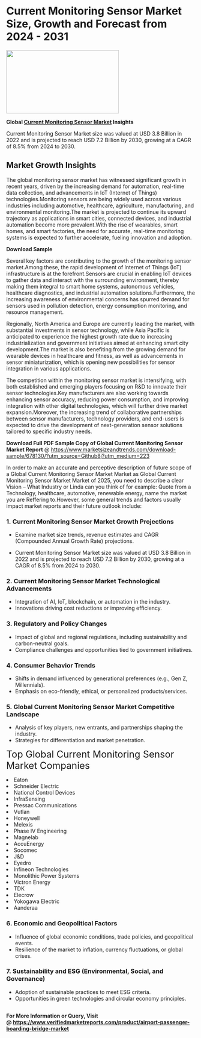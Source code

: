 <H1>Current Monitoring Sensor Market Size, Growth and Forecast from 2024 - 2031</H1><img class="aligncenter size-medium wp-image-584254" src="https://thirdeyenews.in/wp-content/uploads/2024/09/Global-Market-Research-300x168.jpeg" alt="" width="300" height="168" /><p><strong>Global&nbsp;<a href="https://www.marketsizeandtrends.com/download-sample/678130/?utm_source=Github8j?utm_medium=223">Current Monitoring Sensor Market</a> Insights</strong></p><p>Current Monitoring Sensor Market size was valued at USD 3.8 Billion in 2022 and is projected to reach USD 7.2 Billion by 2030, growing at a CAGR of 8.5% from 2024 to 2030.</p><p><h2>Market Growth Insights</h2> <p>The global monitoring sensor market has witnessed significant growth in recent years, driven by the increasing demand for automation, real-time data collection, and advancements in IoT (Internet of Things) technologies.Monitoring sensors are being widely used across various industries including automotive, healthcare, agriculture, manufacturing, and environmental monitoring.The market is projected to continue its upward trajectory as applications in smart cities, connected devices, and industrial automation become more prevalent.With the rise of wearables, smart homes, and smart factories, the need for accurate, real-time monitoring systems is expected to further accelerate, fueling innovation and adoption.</p> <p><strong>Download Sample</strong></p> <p>Several key factors are contributing to the growth of the monitoring sensor market.Among these, the rapid development of Internet of Things (IoT) infrastructure is at the forefront.Sensors are crucial in enabling IoT devices to gather data and interact with the surrounding environment, thereby making them integral to smart home systems, autonomous vehicles, healthcare diagnostics, and industrial automation solutions.Furthermore, the increasing awareness of environmental concerns has spurred demand for sensors used in pollution detection, energy consumption monitoring, and resource management.</p> <p>Regionally, North America and Europe are currently leading the market, with substantial investments in sensor technology, while Asia Pacific is anticipated to experience the highest growth rate due to increasing industrialization and government initiatives aimed at enhancing smart city development.The market is also benefiting from the growing demand for wearable devices in healthcare and fitness, as well as advancements in sensor miniaturization, which is opening new possibilities for sensor integration in various applications.</p> <p>The competition within the monitoring sensor market is intensifying, with both established and emerging players focusing on R&D to innovate their sensor technologies.Key manufacturers are also working towards enhancing sensor accuracy, reducing power consumption, and improving integration with other digital technologies, which will further drive market expansion.Moreover, the increasing trend of collaborative partnerships between sensor manufacturers, technology providers, and end-users is expected to drive the development of next-generation sensor solutions tailored to specific industry needs.</p> <p><span class=""><strong>Download Full PDF Sample Copy of Global Current Monitoring Sensor Market Report</strong> @ <a href="https://www.marketsizeandtrends.com/download-sample/678130/?utm_source=Github8j?utm_medium=223" target="_blank">https://www.marketsizeandtrends.com/download-sample/678130/?utm_source=Github8j?utm_medium=223</a></span></p><p>In order to make an accurate and perceptive description of future scope of a Global&nbsp;Current Monitoring Sensor Market Market as Global&nbsp;Current Monitoring Sensor Market Market of 2025, you need to describe a clear Vision &ndash; What Industry or Linda can you think of for example: Quote from a Technology, healthcare, automotive, renewable energy, name the market you are Reffering to.However, some general trends and factors usually impact market reports and their future outlook include:</p><h3>1.&nbsp;<strong>Current Monitoring Sensor Market Growth Projections</strong></h3><ul><li>Examine market size trends, revenue estimates and CAGR (Compounded Annual Growth Rate) projections.</li><li><p>Current Monitoring Sensor Market size was valued at USD 3.8 Billion in 2022 and is projected to reach USD 7.2 Billion by 2030, growing at a CAGR of 8.5% from 2024 to 2030.</p></li></ul><h3>2.&nbsp;<strong>Current Monitoring Sensor Market Technological Advancements</strong></h3><ul><li>Integration of AI, IoT, blockchain, or automation in the industry.</li><li>Innovations driving cost reductions or improving efficiency.</li></ul><h3>3.&nbsp;<strong>Regulatory and Policy Changes</strong></h3><ul><li>Impact of global and regional regulations, including sustainability and carbon-neutral goals.</li><li>Compliance challenges and opportunities tied to government initiatives.</li></ul><h3>4.&nbsp;<strong>Consumer Behavior Trends</strong></h3><ul><li>Shifts in demand influenced by generational preferences (e.g., Gen Z, Millennials).</li><li>Emphasis on eco-friendly, ethical, or personalized products/services.</li></ul><h3>5.&nbsp;<strong>Global Current Monitoring Sensor Market Competitive Landscape</strong></h3><ul><li>Analysis of key players, new entrants, and partnerships shaping the industry.</li><li>Strategies for differentiation and market penetration.</li></ul><p data-pm-slice="1 1 []"><span style="color: inherit; font-family: inherit; font-size: 25px;">Top Global Current Monitoring Sensor Market Companies</span></p><div class="" data-test-id=""><p><li>Eaton</li><li> Schneider Electric</li><li> National Control Devices</li><li> InfraSensing</li><li> Pressac Communications</li><li> Vutlan</li><li> Honeywell</li><li> Melexis</li><li> Phase IV Engineering</li><li> Magnelab</li><li> AccuEnergy</li><li> Socomec</li><li> J&D</li><li> Eyedro</li><li> Infineon Technologies</li><li> Monolithic Power Systems</li><li> Victron Energy</li><li> TDK</li><li> Elecrow</li><li> Yokogawa Electric</li><li> Aanderaa</li></p></div><h3>6.&nbsp;<strong>Economic and Geopolitical Factors</strong></h3><ul><li>Influence of global economic conditions, trade policies, and geopolitical events.</li><li>Resilience of the market to inflation, currency fluctuations, or global crises.</li></ul><h3>7.&nbsp;<strong>Sustainability and ESG (Environmental, Social, and Governance)</strong></h3><ul><li>Adoption of sustainable practices to meet ESG criteria.</li><li>Opportunities in green technologies and circular economy principles.</li></ul><h2><strong style="font-size: 14px;">For More Information or Query, Visit @&nbsp;</strong><a style="background-color: #ffffff; font-size: 14px;" href="https://www.marketsizeandtrends.com/report/current-monitoring-sensor-market/" target="_blank">https://www.verifiedmarketreports.com/product/airport-passenger-boarding-bridge-market</a></h2>
